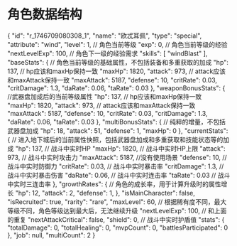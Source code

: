# 角色数据结构

{
    "id": "r_1746709080308_1",
    "name": "欧忒耳佩",
    "type": "special",
    "attribute": "wind",
    "level": 1,                                    // 角色当前等级
    "exp": 0,                                      // 角色当前等级的经验
    "nextLevelExp": 100,                           // 角色下一级的经验需求
    "skills": [
        "windBlast"
    ],
    "baseStats": {                                 // 角色当前等级的基础属性，不包括装备和多重获取的加成
        "hp": 137,                                 //  hp应该和maxHp保持一致
        "maxHp": 1820,
        "attack": 973,                              //  attack应该和maxAttack保持一致
        "maxAttack": 5187,
        "defense": 10,
        "critRate": 0.03,
        "critDamage": 1.3,
        "daRate": 0.06,
        "taRate": 0.03
    },
    "weaponBonusStats": {                           //武器盘加成后的当前等级属性
        "hp": 137,                                       //  hp应该和maxHp保持一致   
        "maxHp": 1820,
        "attack": 973,                                     //  attack应该和maxAttack保持一致
        "maxAttack": 5187,
        "defense": 10,
        "critRate": 0.03,
        "critDamage": 1.3,
        "daRate": 0.06,
        "taRate": 0.03
    },
    "multiBonusStats": {                               // 纯粹的增量，不包括武器盘加成
        "hp": 18,
        "attack": 51,
        "defense": 1,
        "maxHp": 0
    },
    "currentStats": {                                  // 进入地下城后的当前属性快照，包括武器盘加成和多重获取和技能状态等的加成
        "hp": 137,                                      // 战斗中实时HP
        "maxHp": 1820,                                  // 战斗中实时HP上限
        "attack": 973,                                  // 战斗中实时攻击力
        "maxAttack": 5187,                               //没有使用场景
        "defense": 10,                                   //战斗中实时防御力
        "critRate": 0.03,                                 // 战斗中实时暴击率
        "critDamage": 1.3,                                 // 战斗中实时暴击伤害
        "daRate": 0.06,                                    // 战斗中实时连击率
        "taRate": 0.03                                    // 战斗中实时三连击率
    },
    "growthRates": {                                   // 角色的成长率，用于计算升级时的属性增长
        "hp": 12,
        "attack": 2,
        "defense": 1,
    },
    "isMainCharacter": false,     
    "isRecruited": true,
    "rarity": "rare",
    "maxLevel": 60,                                         // 根据稀有度不同，最大等级不同，角色等级达到最大后，无法继续升级
    "nextLevelExp": 100,                                    // 和上面的重复
    "nextAttackCritical": false,
    "shield": 0,                                            // 战斗中实时护盾值
    "stats": {
        "totalDamage": 0,
        "totalHealing": 0,
        "mvpCount": 0,
        "battlesParticipated": 0
    },
    "job": null,
    "multiCount": 2
}